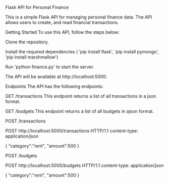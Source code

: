 Flask API for Personal Finance

This is a simple Flask API for managing personal finance data. The API allows users to create, and read financial transactions.

Getting Started
To use this API, follow the steps below:

Clone the repository.

Install the required dependencies ( 'pip install flask', 'pip install pymongo', 'pip install marshmallow')

Run 'python finance.py' to start the server.

The API will be available at http://localhost:5000.

Endpoints
The API has the following endpoints:

GET /transactions
This endpoint returns a list of all transactions in a json format.

GET /budgets
This endpoint returns a list of all budgets in ajson format.

POST /transactions

POST http://localhost:5000/transactions HTTP/1.1
content-type: application/json

{
    "category":"rent", 
    "amount":500
}

POST /budgets

POST http://localhost:5000/budgets HTTP/1.1
content-type: application/json

{
    "category":"rent", 
    "amount":500
}
